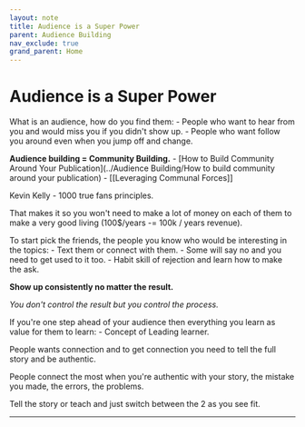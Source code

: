 ```yaml
---
layout: note
title: Audience is a Super Power
parent: Audience Building
nav_exclude: true
grand_parent: Home
---
```


# Audience is a Super Power

What is an audience, how do you find them: - People who want to hear from you and would miss you if you didn't show up. - People who want follow you around even when you jump off and change.

**Audience building = Community Building.** - [How to Build Community Around Your Publication](../Audience Building/How to build community around your publication) - [[Leveraging Communal Forces]]

Kevin Kelly - 1000 true fans principles.

That makes it so you won't need to make a lot of money on each of them to make a very good living (100\$/years -= 100k / years revenue).

To start pick the friends, the people you know who would be interesting in the topics: - Text them or connect with them. - Some will say no and you need to get used to it too. - Habit skill of rejection and learn how to make the ask.

**Show up consistently no matter the result.**

_You don't control the result but you control the process._

If you're one step ahead of your audience then everything you learn as value for them to learn: - Concept of Leading learner.

People wants connection and to get connection you need to tell the full story and be authentic.

People connect the most when you're authentic with your story, the mistake you made, the errors, the problems.

Tell the story or teach and just switch between the 2 as you see fit.

---
